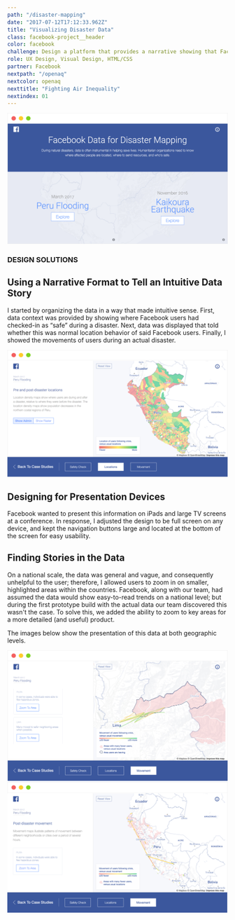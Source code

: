 ```yaml
---
path: "/disaster-mapping"
date: "2017-07-12T17:12:33.962Z"
title: "Visualizing Disaster Data"
class: facebook-project__header
color: facebook
challenge: Design a platform that provides a narrative showing that Facebook’s "Safety Check" data is actionable and empowering for first responders and humanitarian organizations.
role: UX Design, Visual Design, HTML/CSS
partner: Facebook
nextpath: "/openaq"
nextcolor: openaq
nexttitle: "Fighting Air Inequality"
nextindex: 01
---
```


<section class='light'>
<div class='inner'>
<div class='section__prose'>

<img src='./fb-1.png'/>

</div>
</section>

<section>
<div class='inner'>
<div class='section__prose'>

### DESIGN SOLUTIONS 

## Using a Narrative Format to Tell an Intuitive Data Story

I started by organizing the data in a way that made intuitive sense. First, data context was provided by showing where Facebook users had checked-in as “safe” during a disaster. Next, data was displayed that told whether this was normal location behavior of said Facebook users. Finally, I showed the movements of users during an actual disaster.

<img src='./fb-2.png'/>

## Designing for Presentation Devices

Facebook wanted to present this information on iPads and large TV screens at a conference. In response, I adjusted the design to be full screen on any device, and kept the navigation buttons large and located at the bottom of the screen for easy usability.

## Finding Stories in the Data

On a national scale, the data was general and vague, and consequently unhelpful to the user; therefore, I allowed users to zoom in on smaller, highlighted areas within the countries. Facebook, along with our team, had assumed the data would show easy-to-read trends on a national level; but during the first prototype build with the actual data our team discovered this wasn't the case. To solve this, we added the ability to zoom to key areas for a more detailed (and useful) product.

The images below show the presentation of this data at both geographic levels.

<img src='./fb-3.png'/>

<img src='./fb-4.png'/>

</div>
</div>
</section>




